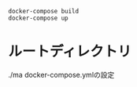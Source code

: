
```
docker-compose build
docker-compose up
````

# ルートディレクトリ
./ma
docker-compose.ymlの設定



















































